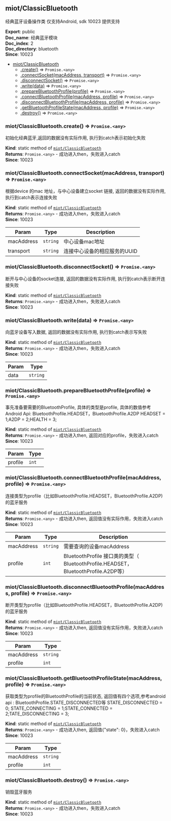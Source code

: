 <a name="module_miot/ClassicBluetooth"></a>

## miot/ClassicBluetooth
经典蓝牙设备操作类  仅支持Android, sdk 10023 提供支持

**Export**: public  
**Doc_name**: 经典蓝牙模块  
**Doc_index**: 2  
**Doc_directory**: bluetooth  
**Since**: 10023  

* [miot/ClassicBluetooth](#module_miot/ClassicBluetooth)
    * [.create()](#module_miot/ClassicBluetooth.create) ⇒ <code>Promise.&lt;any&gt;</code>
    * [.connectSocket(macAddress, transport)](#module_miot/ClassicBluetooth.connectSocket) ⇒ <code>Promise.&lt;any&gt;</code>
    * [.disconnectSocket()](#module_miot/ClassicBluetooth.disconnectSocket) ⇒ <code>Promise.&lt;any&gt;</code>
    * [.write(data)](#module_miot/ClassicBluetooth.write) ⇒ <code>Promise.&lt;any&gt;</code>
    * [.prepareBluetoothProfile(profile)](#module_miot/ClassicBluetooth.prepareBluetoothProfile) ⇒ <code>Promise.&lt;any&gt;</code>
    * [.connectBluetoothProfile(macAddress, profile)](#module_miot/ClassicBluetooth.connectBluetoothProfile) ⇒ <code>Promise.&lt;any&gt;</code>
    * [.disconnectBluetoothProfile(macAddress, profile)](#module_miot/ClassicBluetooth.disconnectBluetoothProfile) ⇒ <code>Promise.&lt;any&gt;</code>
    * [.getBluetoothProfileState(macAddress, profile)](#module_miot/ClassicBluetooth.getBluetoothProfileState) ⇒ <code>Promise.&lt;any&gt;</code>
    * [.destroy()](#module_miot/ClassicBluetooth.destroy) ⇒ <code>Promise.&lt;any&gt;</code>

<a name="module_miot/ClassicBluetooth.create"></a>

### miot/ClassicBluetooth.create() ⇒ <code>Promise.&lt;any&gt;</code>
初始化经典蓝牙,返回的数据没有实际作用, 执行到catch表示初始化失败

**Kind**: static method of [<code>miot/ClassicBluetooth</code>](#module_miot/ClassicBluetooth)  
**Returns**: <code>Promise.&lt;any&gt;</code> - 成功进入then，失败进入catch  
**Since**: 10023  
<a name="module_miot/ClassicBluetooth.connectSocket"></a>

### miot/ClassicBluetooth.connectSocket(macAddress, transport) ⇒ <code>Promise.&lt;any&gt;</code>
根据device 的mac 地址，与中心设备建立socket 链接, 返回的数据没有实际作用, 执行到catch表示连接失败

**Kind**: static method of [<code>miot/ClassicBluetooth</code>](#module_miot/ClassicBluetooth)  
**Returns**: <code>Promise.&lt;any&gt;</code> - 成功进入then，失败进入catch  
**Since**: 10023  

| Param | Type | Description |
| --- | --- | --- |
| macAddress | <code>string</code> | 中心设备mac地址 |
| transport | <code>string</code> | 连接中心设备的相应服务的UUID |

<a name="module_miot/ClassicBluetooth.disconnectSocket"></a>

### miot/ClassicBluetooth.disconnectSocket() ⇒ <code>Promise.&lt;any&gt;</code>
断开与中心设备的socket连接, 返回的数据没有实际作用, 执行到catch表示断开连接失败

**Kind**: static method of [<code>miot/ClassicBluetooth</code>](#module_miot/ClassicBluetooth)  
**Returns**: <code>Promise.&lt;any&gt;</code> - 成功进入then，失败进入catch  
**Since**: 10023  
<a name="module_miot/ClassicBluetooth.write"></a>

### miot/ClassicBluetooth.write(data) ⇒ <code>Promise.&lt;any&gt;</code>
向蓝牙设备写入数据, 返回的数据没有实际作用, 执行到catch表示写失败

**Kind**: static method of [<code>miot/ClassicBluetooth</code>](#module_miot/ClassicBluetooth)  
**Returns**: <code>Promise.&lt;any&gt;</code> - 成功进入then，失败进入catch  
**Since**: 10023  

| Param | Type |
| --- | --- |
| data | <code>string</code> | 

<a name="module_miot/ClassicBluetooth.prepareBluetoothProfile"></a>

### miot/ClassicBluetooth.prepareBluetoothProfile(profile) ⇒ <code>Promise.&lt;any&gt;</code>
事先准备要需要的BluetoothProfile, 具体的类型是profile, 具体的数值参考Android Api: BluetoothProfile.HEADSET，BluetoothProfile.A2DP
HEADSET = 1;A2DP = 2;HEALTH = 3;

**Kind**: static method of [<code>miot/ClassicBluetooth</code>](#module_miot/ClassicBluetooth)  
**Returns**: <code>Promise.&lt;any&gt;</code> - 成功进入then, 返回对应的profile，失败进入catch  
**Since**: 10023  

| Param | Type |
| --- | --- |
| profile | <code>int</code> | 

<a name="module_miot/ClassicBluetooth.connectBluetoothProfile"></a>

### miot/ClassicBluetooth.connectBluetoothProfile(macAddress, profile) ⇒ <code>Promise.&lt;any&gt;</code>
连接类型为profile（比如BluetoothProfile.HEADSET，BluetoothProfile.A2DP) 的蓝牙服务

**Kind**: static method of [<code>miot/ClassicBluetooth</code>](#module_miot/ClassicBluetooth)  
**Returns**: <code>Promise.&lt;any&gt;</code> - 成功进入then, 返回值没有实际作用，失败进入catch  
**Since**: 10023  

| Param | Type | Description |
| --- | --- | --- |
| macAddress | <code>string</code> | 需要查询的设备macAddress |
| profile | <code>int</code> | BluetoothProfile 接口类的类型（ BluetoothProfile.HEADSET，BluetoothProfile.A2DP等） |

<a name="module_miot/ClassicBluetooth.disconnectBluetoothProfile"></a>

### miot/ClassicBluetooth.disconnectBluetoothProfile(macAddress, profile) ⇒ <code>Promise.&lt;any&gt;</code>
断开类型为profile（比如BluetoothProfile.HEADSET，BluetoothProfile.A2DP) 的蓝牙服务

**Kind**: static method of [<code>miot/ClassicBluetooth</code>](#module_miot/ClassicBluetooth)  
**Returns**: <code>Promise.&lt;any&gt;</code> - 成功进入then, 返回值没有实际作用，失败进入catch  
**Since**: 10023  

| Param | Type |
| --- | --- |
| macAddress | <code>string</code> | 
| profile | <code>int</code> | 

<a name="module_miot/ClassicBluetooth.getBluetoothProfileState"></a>

### miot/ClassicBluetooth.getBluetoothProfileState(macAddress, profile) ⇒ <code>Promise.&lt;any&gt;</code>
获取类型为profile的BluetoothProfile的当前状态, 返回值有四个选项,参考android api : BluetoothProfile.STATE_DISCONNECTED等
STATE_DISCONNECTED = 0; STATE_CONNECTING = 1;STATE_CONNECTED = 2;TATE_DISCONNECTING = 3;

**Kind**: static method of [<code>miot/ClassicBluetooth</code>](#module_miot/ClassicBluetooth)  
**Returns**: <code>Promise.&lt;any&gt;</code> - 成功进入then, 返回值{"state": 0}，失败进入catch  
**Since**: 10023  

| Param | Type |
| --- | --- |
| macAddress | <code>string</code> | 
| profile | <code>int</code> | 

<a name="module_miot/ClassicBluetooth.destroy"></a>

### miot/ClassicBluetooth.destroy() ⇒ <code>Promise.&lt;any&gt;</code>
销毁蓝牙服务

**Kind**: static method of [<code>miot/ClassicBluetooth</code>](#module_miot/ClassicBluetooth)  
**Returns**: <code>Promise.&lt;any&gt;</code> - 成功进入then，失败进入catch  
**Since**: 10023  
